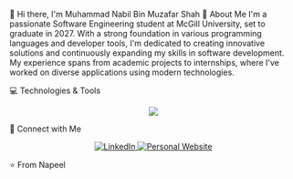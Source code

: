 👋 Hi there, I'm Muhammad Nabil Bin Muzafar Shah
🚀 About Me
I'm a passionate Software Engineering student at McGill University, set to graduate in 2027. With a strong foundation in various programming languages and developer tools, I'm dedicated to creating innovative solutions and continuously expanding my skills in software development. My experience spans from academic projects to internships, where I've worked on diverse applications using modern technologies.

💻 Technologies & Tools
<p align="center"> <a href="https://skillicons.dev"> <img src="https://skillicons.dev/icons?i=python,java,cpp,typescript,react,git,html,css,js,aws,spring,flask,tailwind,nextjs,prisma,nodejs,postgresql&size=65" /> </a> </p>
🤝 Connect with Me
<p align="center"> <a href="https://www.linkedin.com/in/nabilmus/"> <img src="https://img.shields.io/badge/LinkedIn-0077B5?style=for-the-badge&logo=linkedin&logoColor=white" alt="LinkedIn" /> </a> <a href="https://nabil.software"> <img src="https://img.shields.io/badge/Website-4285F4?style=for-the-badge&logo=google-chrome&logoColor=white" alt="Personal Website" /> </a> </p>
⭐️ From Napeel
